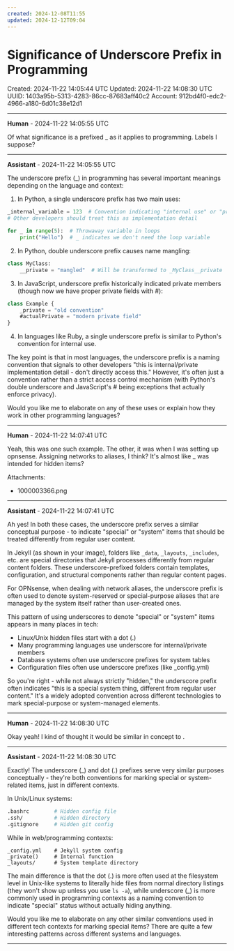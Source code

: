 ```yaml
---
created: 2024-12-08T11:55
updated: 2024-12-12T09:04
---
```

# Significance of Underscore Prefix in Programming

Created: 2024-11-22 14:05:44 UTC
Updated: 2024-11-22 14:08:30 UTC
UUID: 1403a95b-5313-4283-86cc-87683aff40c2
Account: 912bd4f0-edc2-4966-a180-6d01c38e12d1

---

**Human** - 2024-11-22 14:05:55 UTC

Of what significance is a prefixed _ as it applies to programming. Labels I suppose?

---

**Assistant** - 2024-11-22 14:05:55 UTC

 The underscore prefix (_) in programming has several important meanings depending on the language and context:

1. In Python, a single underscore prefix has two main uses:
```python
_internal_variable = 123  # Convention indicating "internal use" or "private"
# Other developers should treat this as implementation detail

for _ in range(5):  # Throwaway variable in loops
    print("Hello")  # _ indicates we don't need the loop variable
```

2. In Python, double underscore prefix causes name mangling:
```python
class MyClass:
    __private = "mangled"  # Will be transformed to _MyClass__private
```

3. In JavaScript, underscore prefix historically indicated private members (though now we have proper private fields with #):
```javascript
class Example {
    _private = "old convention"
    #actualPrivate = "modern private field"
}
```

4. In languages like Ruby, a single underscore prefix is similar to Python's convention for internal use.

The key point is that in most languages, the underscore prefix is a naming convention that signals to other developers "this is internal/private implementation detail - don't directly access this." However, it's often just a convention rather than a strict access control mechanism (with Python's double underscore and JavaScript's # being exceptions that actually enforce privacy).

Would you like me to elaborate on any of these uses or explain how they work in other programming languages?

---

**Human** - 2024-11-22 14:07:41 UTC

Yeah, this was one such example. The other, it was when I was setting up opnsense. Assigning networks to aliases, I think? It's almost like _ was intended for hidden items?


Attachments:
- 1000003366.png

---

**Assistant** - 2024-11-22 14:07:41 UTC

 Ah yes! In both these cases, the underscore prefix serves a similar conceptual purpose - to indicate "special" or "system" items that should be treated differently from regular user content.

In Jekyll (as shown in your image), folders like `_data`, `_layouts`, `_includes`, etc. are special directories that Jekyll processes differently from regular content folders. These underscore-prefixed folders contain templates, configuration, and structural components rather than regular content pages.

For OPNsense, when dealing with network aliases, the underscore prefix is often used to denote system-reserved or special-purpose aliases that are managed by the system itself rather than user-created ones.

This pattern of using underscores to denote "special" or "system" items appears in many places in tech:
- Linux/Unix hidden files start with a dot (.)
- Many programming languages use underscore for internal/private members
- Database systems often use underscore prefixes for system tables
- Configuration files often use underscore prefixes (like _config.yml)

So you're right - while not always strictly "hidden," the underscore prefix often indicates "this is a special system thing, different from regular user content." It's a widely adopted convention across different technologies to mark special-purpose or system-managed elements.

---

**Human** - 2024-11-22 14:08:30 UTC

Okay yeah! I kind of thought it would be similar in concept to .

---

**Assistant** - 2024-11-22 14:08:30 UTC

 Exactly! The underscore (_) and dot (.) prefixes serve very similar purposes conceptually - they're both conventions for marking special or system-related items, just in different contexts.

In Unix/Linux systems:
```bash
.bashrc        # Hidden config file
.ssh/          # Hidden directory
.gitignore     # Hidden git config
```

While in web/programming contexts:
```
_config.yml    # Jekyll system config
_private()     # Internal function
_layouts/      # System template directory
```

The main difference is that the dot (.) is more often used at the filesystem level in Unix-like systems to literally hide files from normal directory listings (they won't show up unless you use `ls -a`), while underscore (_) is more commonly used in programming contexts as a naming convention to indicate "special" status without actually hiding anything.

Would you like me to elaborate on any other similar conventions used in different tech contexts for marking special items? There are quite a few interesting patterns across different systems and languages.

---

